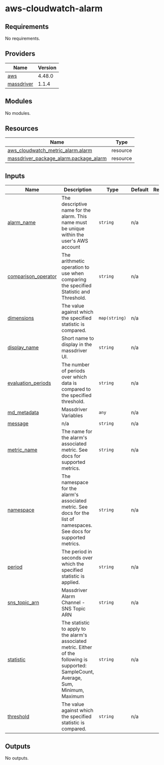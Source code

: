 # aws-cloudwatch-alarm

<!-- BEGINNING OF PRE-COMMIT-TERRAFORM DOCS HOOK -->
## Requirements

No requirements.

## Providers

| Name | Version |
|------|---------|
| <a name="provider_aws"></a> [aws](#provider\_aws) | 4.48.0 |
| <a name="provider_massdriver"></a> [massdriver](#provider\_massdriver) | 1.1.4 |

## Modules

No modules.

## Resources

| Name | Type |
|------|------|
| [aws_cloudwatch_metric_alarm.alarm](https://registry.terraform.io/providers/hashicorp/aws/latest/docs/resources/cloudwatch_metric_alarm) | resource |
| [massdriver_package_alarm.package_alarm](https://registry.terraform.io/providers/massdriver-cloud/massdriver/latest/docs/resources/package_alarm) | resource |

## Inputs

| Name | Description | Type | Default | Required |
|------|-------------|------|---------|:--------:|
| <a name="input_alarm_name"></a> [alarm\_name](#input\_alarm\_name) | The descriptive name for the alarm. This name must be unique within the user's AWS account | `string` | n/a | yes |
| <a name="input_comparison_operator"></a> [comparison\_operator](#input\_comparison\_operator) | The arithmetic operation to use when comparing the specified Statistic and Threshold. | `string` | n/a | yes |
| <a name="input_dimensions"></a> [dimensions](#input\_dimensions) | The value against which the specified statistic is compared. | `map(string)` | n/a | yes |
| <a name="input_display_name"></a> [display\_name](#input\_display\_name) | Short name to display in the massdriver UI. | `string` | n/a | yes |
| <a name="input_evaluation_periods"></a> [evaluation\_periods](#input\_evaluation\_periods) | The number of periods over which data is compared to the specified threshold. | `string` | n/a | yes |
| <a name="input_md_metadata"></a> [md\_metadata](#input\_md\_metadata) | Massdriver Variables | `any` | n/a | yes |
| <a name="input_message"></a> [message](#input\_message) | n/a | `string` | n/a | yes |
| <a name="input_metric_name"></a> [metric\_name](#input\_metric\_name) | The name for the alarm's associated metric. See docs for supported metrics. | `string` | n/a | yes |
| <a name="input_namespace"></a> [namespace](#input\_namespace) | The namespace for the alarm's associated metric. See docs for the list of namespaces. See docs for supported metrics. | `string` | n/a | yes |
| <a name="input_period"></a> [period](#input\_period) | The period in seconds over which the specified statistic is applied. | `string` | n/a | yes |
| <a name="input_sns_topic_arn"></a> [sns\_topic\_arn](#input\_sns\_topic\_arn) | Massdriver Alarm Channel - SNS Topic ARN | `string` | n/a | yes |
| <a name="input_statistic"></a> [statistic](#input\_statistic) | The statistic to apply to the alarm's associated metric. Either of the following is supported: SampleCount, Average, Sum, Minimum, Maximum | `string` | n/a | yes |
| <a name="input_threshold"></a> [threshold](#input\_threshold) | The value against which the specified statistic is compared. | `string` | n/a | yes |

## Outputs

No outputs.
<!-- END OF PRE-COMMIT-TERRAFORM DOCS HOOK -->
